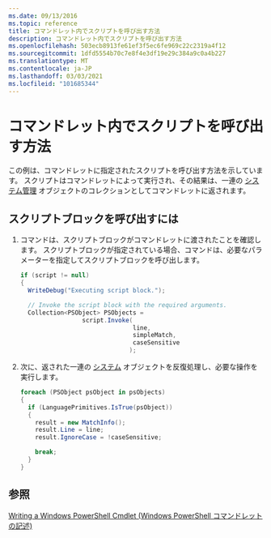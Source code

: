 ```yaml
---
ms.date: 09/13/2016
ms.topic: reference
title: コマンドレット内でスクリプトを呼び出す方法
description: コマンドレット内でスクリプトを呼び出す方法
ms.openlocfilehash: 503ecb8913fe61ef3f5ec6fe969c22c2319a4f12
ms.sourcegitcommit: 1dfd5554b70c7e8f4e3df19e29c384a9c0a4b227
ms.translationtype: MT
ms.contentlocale: ja-JP
ms.lasthandoff: 03/03/2021
ms.locfileid: "101685344"
---
```

# <a name="how-to-invoke-scripts-within-a-cmdlet"></a>コマンドレット内でスクリプトを呼び出す方法

この例は、コマンドレットに指定されたスクリプトを呼び出す方法を示しています。 スクリプトはコマンドレットによって実行され、その結果は、一連の [システム管理](/dotnet/api/System.Management.Automation.PSObject) オブジェクトのコレクションとしてコマンドレットに返されます。

## <a name="to-invoke-a-script-block"></a>スクリプトブロックを呼び出すには

1. コマンドは、スクリプトブロックがコマンドレットに渡されたことを確認します。 スクリプトブロックが指定されている場合、コマンドは、必要なパラメーターを指定してスクリプトブロックを呼び出します。

    ```csharp
    if (script != null)
    {
      WriteDebug("Executing script block.");

      // Invoke the script block with the required arguments.
      Collection<PSObject> PSObjects =
                     script.Invoke(
                                   line,
                                   simpleMatch,
                                   caseSensitive
                                  );
    ```

2. 次に、返された一連の [システム](/dotnet/api/System.Management.Automation.PSObject) オブジェクトを反復処理し、必要な操作を実行します。

    ```csharp
    foreach (PSObject psObject in psObjects)
    {
      if (LanguagePrimitives.IsTrue(psObject))
      {
        result = new MatchInfo();
        result.Line = line;
        result.IgnoreCase = !caseSensitive;

        break;
      }
    }

    ```

## <a name="see-also"></a>参照

[Writing a Windows PowerShell Cmdlet (Windows PowerShell コマンドレットの記述)](./writing-a-windows-powershell-cmdlet.md)
